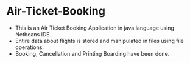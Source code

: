 # Air-Ticket-Booking
- This is an Air Ticket Booking Application in java language using Netbeans IDE.
- Entire data about flights is stored and manipulated in files using file operations.
- Booking, Cancellation and Printing Boarding have been done.
